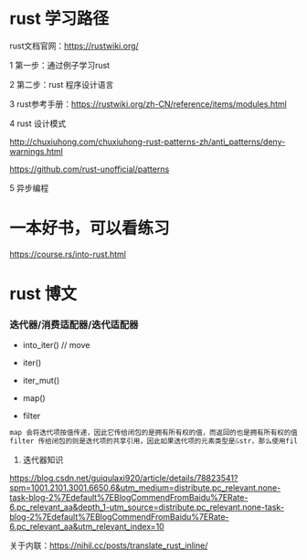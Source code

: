 # rust 学习路径
rust文档官网：https://rustwiki.org/

1 第一步：通过例子学习rust

2 第二步：rust 程序设计语言

3 rust参考手册：https://rustwiki.org/zh-CN/reference/items/modules.html

4 rust 设计模式

http://chuxiuhong.com/chuxiuhong-rust-patterns-zh/anti_patterns/deny-warnings.html

https://github.com/rust-unofficial/patterns

5 异步编程


# 一本好书，可以看练习
https://course.rs/into-rust.html

# rust 博文

### 迭代器/消费适配器/迭代适配器

- into_iter() // move 
- iter()
- iter_mut()

- map()
- filter

```rust
map 会将迭代项按值传递，因此它传给闭包的是拥有所有权的值，而返回的也是拥有所有权的值
filter 传给闭包的则是迭代项的共享引用，因此如果迭代项的元素类型是&str，那么使用filter(|x| *x !="")时，这个x 是&&str，因此要解引用之后再对比是否等于空
```

1. 迭代器知识

https://blog.csdn.net/guiqulaxi920/article/details/78823541?spm=1001.2101.3001.6650.6&utm_medium=distribute.pc_relevant.none-task-blog-2%7Edefault%7EBlogCommendFromBaidu%7ERate-6.pc_relevant_aa&depth_1-utm_source=distribute.pc_relevant.none-task-blog-2%7Edefault%7EBlogCommendFromBaidu%7ERate-6.pc_relevant_aa&utm_relevant_index=10



关于内联：https://nihil.cc/posts/translate_rust_inline/
